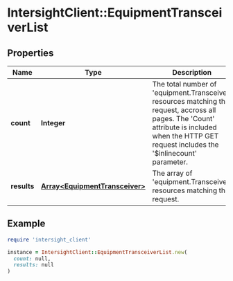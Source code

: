 # IntersightClient::EquipmentTransceiverList

## Properties

| Name | Type | Description | Notes |
| ---- | ---- | ----------- | ----- |
| **count** | **Integer** | The total number of &#39;equipment.Transceiver&#39; resources matching the request, accross all pages. The &#39;Count&#39; attribute is included when the HTTP GET request includes the &#39;$inlinecount&#39; parameter. | [optional] |
| **results** | [**Array&lt;EquipmentTransceiver&gt;**](EquipmentTransceiver.md) | The array of &#39;equipment.Transceiver&#39; resources matching the request. | [optional] |

## Example

```ruby
require 'intersight_client'

instance = IntersightClient::EquipmentTransceiverList.new(
  count: null,
  results: null
)
```

